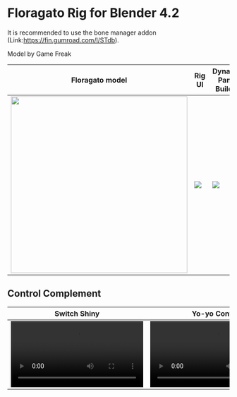 # Floragato Rig for Blender 4.2

It is recommended to use the bone manager addon (Link:https://fin.gumroad.com/l/STdb).

Model by Game Freak

| Floragato model | Rig UI | Dynamic Panel Builder |
|-------------|--------|-----------------------|
|<img src="https://github.com/user-attachments/assets/746c18b5-d562-4911-8d06-a61afd33ab5d" width="400"/>|<img src="https://github.com/user-attachments/assets/be11ca21-f35c-4dc2-aed1-be1486ab54c9">|<img src="https://github.com/user-attachments/assets/5c8691fd-1db0-4114-8147-96d9bf95acb2"> |

## Control Complement

| Switch Shiny | Yo-yo Control | Asset Library |
|--------------|---------------|---------------|
| <video src="https://github.com/user-attachments/assets/61caf4ab-ba9f-4690-846f-f5b3e5bd208f"> | <video src="https://github.com/user-attachments/assets/27a7dc54-b226-4472-a621-0309d4953164">| <video src="https://github.com/user-attachments/assets/b3970421-4a17-4df8-9f99-6f2ce4ac7788"> |












